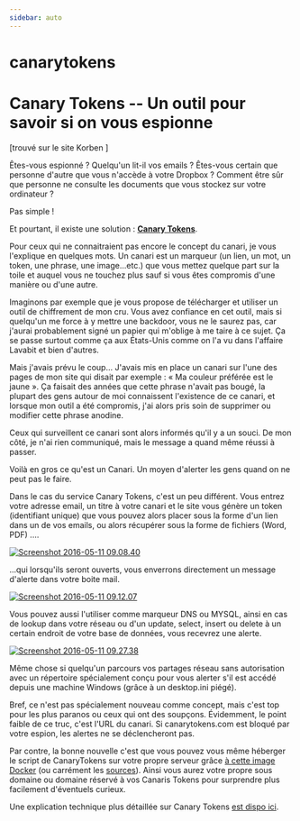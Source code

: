 ```yaml
---
sidebar: auto
---
```

# canarytokens

Canary Tokens -- Un outil pour savoir si on vous espionne
========================================================

[trouvé sur le site Korben ]

Êtes-vous espionné ? Quelqu'un lit-il vos emails ? Êtes-vous certain que personne d'autre que vous n'accède à votre Dropbox ? Comment être sûr que personne ne consulte les documents que vous stockez sur votre ordinateur ?

Pas simple !

Et pourtant, il existe une solution : **[Canary Tokens](http://canarytokens.org/generate)**.

Pour ceux qui ne connaitraient pas encore le concept du canari, je vous l'explique en quelques mots. Un canari est un marqueur (un lien, un mot, un token, une phrase, une image...etc.) que vous mettez quelque part sur la toile et auquel vous ne touchez plus sauf si vous êtes compromis d'une manière ou d'une autre.

Imaginons par exemple que je vous propose de télécharger et utiliser un outil de chiffrement de mon cru. Vous avez confiance en cet outil, mais si quelqu'un me force à y mettre une backdoor, vous ne le saurez pas, car j'aurai probablement signé un papier qui m'oblige à me taire à ce sujet. Ça se passe surtout comme ça aux États-Unis comme on l'a vu dans l'affaire Lavabit et bien d'autres.

Mais j'avais prévu le coup... J'avais mis en place un canari sur l'une des pages de mon site qui disait par exemple : « Ma couleur préférée est le jaune ». Ça faisait des années que cette phrase n'avait pas bougé, la plupart des gens autour de moi connaissent l'existence de ce canari, et lorsque mon outil a été compromis, j'ai alors pris soin de supprimer ou modifier cette phrase anodine.

Ceux qui surveillent ce canari sont alors informés qu'il y a un souci. De mon côté, je n'ai rien communiqué, mais le message a quand même réussi à passer.

Voilà en gros ce qu'est un Canari. Un moyen d'alerter les gens quand on ne peut pas le faire.

Dans le cas du service Canary Tokens, c'est un peu différent. Vous entrez votre adresse email, un titre à votre canari et le site vous génère un token (identifiant unique) que vous pouvez alors placer sous la forme d'un lien dans un de vos emails, ou alors récupérer sous la forme de fichiers (Word, PDF) ....

[![Screenshot 2016-05-11 09.08.40](https://korben.info/app/uploads/2016/05/screenshot-2016-05-11-09.08.40.jpg)](https://korben.info/app/uploads/2016/05/screenshot-2016-05-11-09.08.40.jpg)

...qui lorsqu'ils seront ouverts, vous enverrons directement un message d'alerte dans votre boite mail.

[![Screenshot 2016-05-11 09.12.07](https://korben.info/app/uploads/2016/05/screenshot-2016-05-11-09.12.07-650x302.png)](https://korben.info/app/uploads/2016/05/screenshot-2016-05-11-09.12.07.png)

Vous pouvez aussi l'utiliser comme marqueur DNS ou MYSQL, ainsi en cas de lookup dans votre réseau ou d'un update, select, insert ou delete à un certain endroit de votre base de données, vous recevrez une alerte.

[![Screenshot 2016-05-11 09.27.38](https://korben.info/app/uploads/2016/05/screenshot-2016-05-11-09.27.38-650x822.jpg)](https://korben.info/app/uploads/2016/05/screenshot-2016-05-11-09.27.38.jpg)

Même chose si quelqu'un parcours vos partages réseau sans autorisation avec un répertoire spécialement conçu pour vous alerter s'il est accédé depuis une machine Windows (grâce à un desktop.ini piégé).

Bref, ce n'est pas spécialement nouveau comme concept, mais c'est top pour les plus paranos ou ceux qui ont des soupçons. Évidemment, le point faible de ce truc, c'est l'URL du canari. Si canarytokens.com est bloqué par votre espion, les alertes ne se déclencheront pas.

Par contre, la bonne nouvelle c'est que vous pouvez vous même héberger le script de CanaryTokens sur votre propre serveur grâce [à cette image Docker](https://github.com/thinkst/canarytokens-docker) (ou carrément les [sources](https://github.com/thinkst/canarytokens)). Ainsi vous aurez votre propre sous domaine ou domaine réservé à vos Canaris Tokens pour surprendre plus facilement d'éventuels curieux.

Une explication technique plus détaillée sur Canary Tokens [est dispo ici](http://blog.thinkst.com/p/canarytokensorg-quick-free-detection.html).